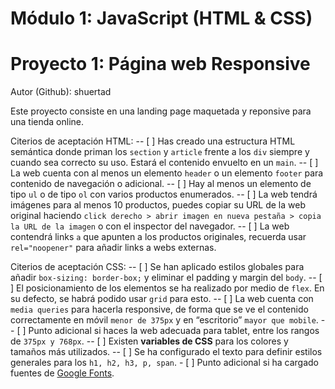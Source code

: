 # Módulo 1: JavaScript (HTML & CSS)
# Proyecto 1: Página web Responsive
Autor (Github): shuertad

Este proyecto consiste en una landing page maquetada y reponsive para una tienda online.

Citerios de aceptación HTML:
-- [ ]  Has creado una estructura HTML semántica donde priman los `section` y `article` frente a los `div` siempre y cuando sea correcto su uso. Estará el contenido envuelto en un `main`.
-- [ ]  La web cuenta con al menos un elemento `header` o un elemento `footer` para contenido de navegación o adicional.
-- [ ]  Hay al menos un elemento de tipo `ul` o de tipo `ol` con varios productos enumerados.
-- [ ]  La web tendrá imágenes para al menos 10 productos, puedes copiar su URL de la web original haciendo `click derecho > abrir imagen en nueva pestaña > copia la URL de la imagen` o con el inspector del navegador.
-- [ ]  La web contendrá links `a` que apunten a los productos originales, recuerda usar `rel="noopener"` para añadir links a webs externas.

Citerios de aceptación CSS:
-- [ ]  Se han aplicado estilos globales para añadir `box-sizing: border-box;` y eliminar el padding y margin del `body`.
-- [ ]  El posicionamiento de los elementos se ha realizado por medio de `flex`. En su defecto, se habrá podido usar `grid` para esto.
-- [ ]  La web cuenta con `media queries` para hacerla responsive, de forma que se ve el contenido correctamente en móvil `menor de 375px` y en “escritorio” `mayor que mobile`.
    -- [ ]  Punto adicional si haces la web adecuada para tablet, entre los rangos de `375px y 768px`.
-- [ ]  Existen **variables de CSS** para los colores y tamaños más utilizados.
-- [ ]  Se ha configurado el texto para definir estilos generales para los `h1, h2, h3, p, span`.
    - [ ]  Punto adicional si ha cargado fuentes de [Google Fonts](https://fonts.google.com/).